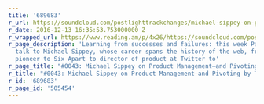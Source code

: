 ```yaml
---
title: '689683'
r_url: https://soundcloud.com/postlighttrackchanges/michael-sippey-on-product
r_date: 2016-12-13 16:35:53.753000000 Z
r_wrapped_url: https://www.reading.am/p/4x26/https://soundcloud.com/postlighttrackchanges/michael-sippey-on-product
r_page_description: 'Learning from successes and failures: this week Paul and Rich
  talk to Michael Sippey, whose career spans the history of the web, from blogging
  pioneer to Six Apart to director of product at Twitter to'
r_page_title: "#0043: Michael Sippey on Product Management—and Pivoting by Track Changes"
r_title: "#0043: Michael Sippey on Product Management—and Pivoting by Track Changes"
r_id: '689683'
r_page_id: '505454'
---
```


